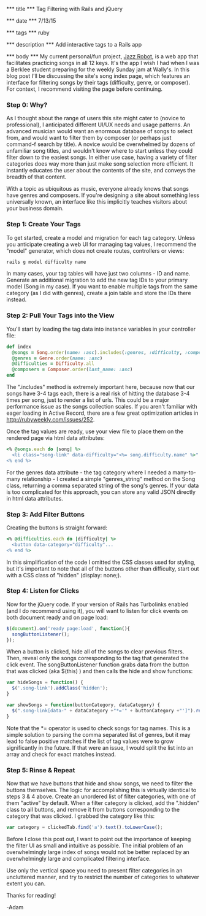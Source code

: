*** title ***
Tag Filtering with Rails and jQuery

*** date ***
7/13/15

*** tags ***
ruby

*** description ***
Add interactive tags to a Rails app

*** body ***
My current personal/fun project, [Jazz Robot](http://jazzrobot.herokuapp.com), is a web app that facilitates practicing songs in all 12 keys. It's the app I wish I had when I was a Berklee student preparing for the weekly Sunday jam at Wally's. In this blog post I'll be discussing the site's song index page, which features an interface for filtering songs by their tags (difficulty, genre, or composer). For context, I recommend visiting the page before continuing.

### Step 0: Why?

As I thought about the range of users this site might cater to (novice to professional), I anticipated different UI/UX needs and usage patterns. An advanced musician would want an enormous database of songs to select from, and would want to filter them by composer (or perhaps just command-f search by title). A novice would be overwhelmed by dozens of unfamiliar song titles, and wouldn't know where to start unless they could filter down to the easiest songs. In either use case, having a variety of filter categories does way more than just make song selection more efficient. It instantly educates the user about the contents of the site, and conveys the breadth of that content.

With a topic as ubiquitous as music, everyone already knows that songs have genres and composers. If you're designing a site about something less universally known, an interface like this implicitly teaches visitors about your business domain.

### Step 1: Create Your Tags

To get started, create a model and migration for each tag category. Unless you anticipate creating a web UI for managing tag values, I recommend the "model" generator, which does not create routes, controllers or views:

```bash
rails g model difficulty name
```

In many cases, your tag tables will have just two columns - ID and name. Generate an additional migration to add the new tag IDs to your primary model (Song in my case). If you want to enable multiple tags from the same category (as I did with genres), create a join table and store the IDs there instead.

### Step 2: Pull Your Tags into the View

You'll start by loading the tag data into instance variables in your controller file:

```ruby
def index
  @songs = Song.order(name: :asc).includes(:genres, :difficulty, :composer)
  @genres = Genre.order(name: :asc)
  @difficulties = Difficulty.all
  @composers = Composer.order(last_name: :asc)
end
```

The ".includes" method is extremely important here, because now that our songs have 3-4 tags each, there is a real risk of hitting the database 3-4 times per song, just to render a list of urls. This could be a major performance issue as the songs collection scales. If you aren't familiar with eager loading in Active Record, there are a few great optimization articles in http://rubyweekly.com/issues/252.

Once the tag values are ready, use your view file to place them on the rendered page via html data attributes:

```ruby
<% @songs.each do |song| %>
  <li class="song-link" data-difficulty="<%= song.difficulty.name" %>"...
<% end %>
```

For the genres data attribute - the tag category where I needed a many-to-many relationship - I created a simple "genres_string" method on the Song class, returning a comma separated string of the song's genres. If your data is too complicated for this approach, you can store any valid JSON directly in html data attributes.

### Step 3: Add Filter Buttons

Creating the buttons is straight forward:

```ruby
<% @difficulties.each do |difficulty| %>
  <button data-category="difficulty"...
<% end %>
```

In this simplification of the code I omitted the CSS classes used for styling, but it's important to note that all of the buttons other than difficulty, start out with a CSS class of "hidden" (display: none;).

### Step 4: Listen for Clicks

Now for the jQuery code. If your version of Rails has Turbolinks enabled (and I do recommend using it), you will want to listen for click events on both document ready and on page load:

```javascript
$(document).on('ready page:load', function(){
  songButtonListener();
});
```
When a button is clicked, hide all of the songs to clear previous filters. Then, reveal only the songs corresponding to the tag that generated the click event. The songButtonListener function grabs data from the button that was clicked (aka $(this) ) and then calls the hide and show functions:

```javascript
var hideSongs = function() {
  $('.song-link').addClass('hidden');
}

var showSongs = function(buttonCategory, dataCategory) {
  $(".song-link[data-" + dataCategory +"*='" + buttonCategory +"']").removeClass('hidden');
}
```

Note that the *= operator is used to check songs for tag names. This is a simple solution to parsing the comma separated list of genres, but it may lead to false positive matches if the list of tag values were to grow significantly in the future. If that were an issue, I would split the list into an array and check for exact matches instead.

### Step 5: Rinse & Repeat

Now that we have buttons that hide and show songs, we need to filter the buttons themselves. The logic for accomplishing this is virtually identical to steps 3 & 4 above. Create an unordered list of filter categories, with one of them "active" by default. When a filter category is clicked, add the ".hidden" class to all buttons, and remove it from buttons corresponding to the category that was clicked. I grabbed the category like this:

```javascript
var category = clickedTab.find('a').text().toLowerCase();
```
Before I close this post out, I want to point out the importance of keeping the filter UI as small and intuitive as possible. The initial problem of an overwhelmingly large index of songs would not be better replaced by an overwhelmingly large and complicated filtering interface.

Use only the vertical space you need to present filter categories in an uncluttered manner, and try to restrict the number of categories to whatever extent you can.

Thanks for reading!

-Adam